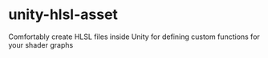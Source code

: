 # unity-hlsl-asset
Comfortably create HLSL files inside Unity for defining custom functions for your shader graphs
